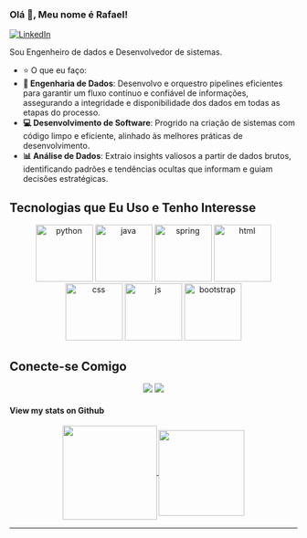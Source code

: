<!--
**RafaelSilva25/RafaelSilva25** is a ✨ _special_ ✨ repository because its `README.md` (this file) appears on your GitHub profile.

Here are some ideas to get you started:

- 🔭 I’m currently working on ...
- 🌱 I’m currently learning ...
- 👯 I’m looking to collaborate on ...
- 🤔 I’m looking for help with ...
- 💬 Ask me about ...
- 📫 How to reach me: ...
- 😄 Pronouns: ...
- ⚡ Fun fact: ...
-->

### Olá 👋, Meu nome é Rafael!

<div align="left">
  <a href="https://www.linkedin.com/in/rafael-rodrigues-da-silva-42a494190/">
    <img
      src="https://img.shields.io/static/v1?logo=linkedin&style=flat-square&color=0072b1&label=LinkedIn&message=%E2%98%86"
      alt="LinkedIn"
    />
  </a>
</div>

Sou Engenheiro de dados e Desenvolvedor de sistemas.

- :star: O que eu faço:
- **🚀 Engenharia de Dados**: Desenvolvo e orquestro pipelines eficientes para garantir um fluxo contínuo e confiável de informações, assegurando a integridade e disponibilidade dos dados em todas as etapas do processo.
- **💻 Desenvolvimento de Software**: Progrido na criação de sistemas com código limpo e eficiente, alinhado às melhores práticas de desenvolvimento.
- **📊 Análise de Dados**: Extraio insights valiosos a partir de dados brutos, identificando padrões e tendências ocultas que informam e guiam decisões estratégicas.

## Tecnologias que Eu Uso e Tenho Interesse


<p align="center">
  <img src="https://user-images.githubusercontent.com/25181517/183423507-c056a6f9-1ba8-4312-a350-19bcbc5a8697.png" alt="python" width = 100px>
  <img src="https://user-images.githubusercontent.com/25181517/117201156-9a724800-adec-11eb-9a9d-3cd0f67da4bc.png" alt="java" width = 100px>
  <img src="https://user-images.githubusercontent.com/25181517/183891303-41f257f8-6b3d-487c-aa56-c497b880d0fb.png" alt="spring" width = 100px>
  
  <img src="https://user-images.githubusercontent.com/25181517/192158954-f88b5814-d510-4564-b285-dff7d6400dad.png" alt="html" width = 100px>
  <img src="https://user-images.githubusercontent.com/25181517/183898674-75a4a1b1-f960-4ea9-abcb-637170a00a75.png" alt="css" width = 100px>
  <img src="https://user-images.githubusercontent.com/25181517/117447155-6a868a00-af3d-11eb-9cfe-245df15c9f3f.png" alt="js" width = 100px>
  <img src="https://user-images.githubusercontent.com/25181517/183898054-b3d693d4-dafb-4808-a509-bab54cf5de34.png" alt="bootstrap" width = 100px>

</p>

## Conecte-se Comigo

<p align="center">
  <a href="mailto:rafael.rsilva25@outlook.com" alt="Outlook">
  <img src="https://img.shields.io/badge/Outlook-FF0000?style=flat-square&labelColor=FF0000&logo=gmail&logoColor=white&link=rafael.rsilva25@outlook.com" /></a>

  <a href="https://www.linkedin.com/in/rafael-rodrigues-da-silva-42a494190/" alt="Linkedin">
  <img src="https://img.shields.io/badge/Rafael%20Rodrigues%20da%20Silva-0e76a8?style=flat-square&logo=Linkedin&logoColor=white&link=https://www.linkedin.com/in/rafael-rodrigues-da-silva-42a494190/" /></a>

</p> 


#### View my stats on Github
<p align="center">
  <a href="https://github.com/RafaelSilva25/">
    <img
      align="center"
      height="165"
      src="https://github-readme-stats.vercel.app/api?username=RafaelSilva25&count_private=true&show_icons=true&custom_title=Github%20Status&hide=issues&theme=dark"
    />
  </a>
  
  <a href="https://github.com/pmarcelojr/">
    <img
      align="center"
      height="150"
      src="https://github-readme-stats.vercel.app/api/top-langs/?username=pmarcelojr&&layout=compact&theme=dark"
    />
  </a>
</p>

----
